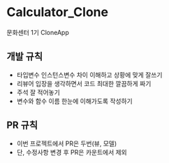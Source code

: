 # Calculator_Clone
문화센터 1기 CloneApp

## 개발 규칙
- 타입변수 인스턴스변수 차이 이해하고 상황에 맞게 잘쓰기
- 리뷰어 입장을 생각하면서 코드 최대한 깔끔하게 짜기
- 주석 잘 적어놓기
- 변수와 함수 이름 한눈에 이해가도록 작성하기

## PR 규칙
- 이번 프로젝트에서 PR은 두번(뷰, 모델)
- 단, 수정사항 변경 후 PR은 카운트에서 제외
